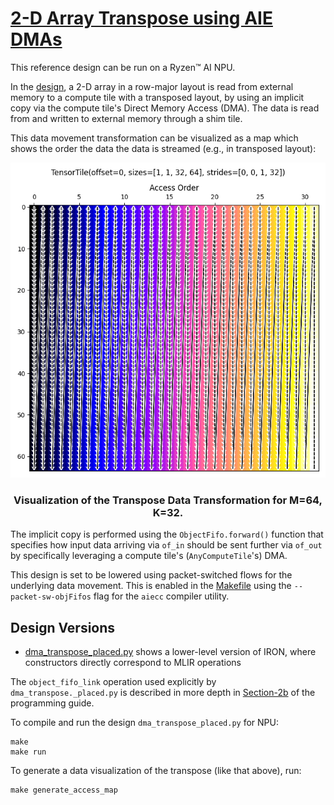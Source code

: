<!---//===- README.md --------------------------*- Markdown -*-===//
//
// This file is licensed under the Apache License v2.0 with LLVM Exceptions.
// See https://llvm.org/LICENSE.txt for license information.
// SPDX-License-Identifier: Apache-2.0 WITH LLVM-exception
//
// Copyright (C) 2025, Advanced Micro Devices, Inc.
// 
//===----------------------------------------------------------------------===//-->

# <ins> 2-D Array Transpose using AIE DMAs </ins>

This reference design can be run on a Ryzen™ AI NPU.

In the [design](./dma_transpose_placed.py), a 2-D array in a row-major layout is read from external memory to a compute tile with a transposed layout,
by using an implicit copy via the compute tile's Direct Memory Access (DMA). The data is read from and written to external memory through a shim tile.

This data movement transformation can be visualized as a map which shows the order the data the data is streamed (e.g., in transposed layout):
<p align="center">
  <img
    src="transpose_data.png">
    <h3 align="center"> Visualization of the Transpose Data Transformation for M=64, K=32. 
 </h3> 
</p>

The implicit copy is performed using the `ObjectFifo.forward()` function that specifies how input data arriving via `of_in` should be sent further via `of_out` by specifically leveraging a compute tile's (`AnyComputeTile`'s) DMA.

This design is set to be lowered using packet-switched flows for the underlying data movement. This is enabled in the [Makefile](./Makefile) using the `--packet-sw-objFifos` flag for the `aiecc` compiler utility.

## Design Versions
* [dma_transpose_placed.py](./dma_transpose_placed.py) shows a lower-level version of IRON, where constructors directly correspond to MLIR operations

The `object_fifo_link` operation used explicitly by `dma_transpose._placed.py` is described in more depth in [Section-2b](../../../programming_guide/section-2/section-2b/README.md/#object-fifo-link) of the programming guide.

To compile and run the design `dma_transpose_placed.py` for NPU:
```shell
make
make run
```

To generate a data visualization of the transpose (like that above), run:
```shell
make generate_access_map
```